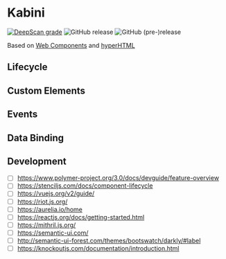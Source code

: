 # Kabini
[![DeepScan grade](https://deepscan.io/api/projects/3416/branches/30590/badge/grade.svg?style=flat-square)](https://deepscan.io/dashboard#view=project&pid=3416&bid=30590)
![GitHub release](https://img.shields.io/github/release/c7x43t/Kabini.svg)
![GitHub (pre-)release](https://img.shields.io/github/release/c7x43t/Kabini/all.svg)

Based on [Web Components](https://developer.mozilla.org/en-US/docs/Web/Web_Components) and [hyperHTML](https://github.com/WebReflection/hyperHTML)
## Lifecycle
## Custom Elements
## Events
## Data Binding
## Development
 * [ ] https://www.polymer-project.org/3.0/docs/devguide/feature-overview
 * [ ] https://stenciljs.com/docs/component-lifecycle
 * [ ] https://vuejs.org/v2/guide/
 * [ ] https://riot.js.org/
 * [ ] https://aurelia.io/home
 * [ ] https://reactjs.org/docs/getting-started.html
 * [ ] https://mithril.js.org/
 * [ ] https://semantic-ui.com/
 * [ ] http://semantic-ui-forest.com/themes/bootswatch/darkly/#label
 * [ ] https://knockoutjs.com/documentation/introduction.html
